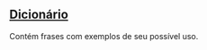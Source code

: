 ## [Dicionário](https://lojban.pw/en/texts/dictionary-with-examples/)

Contém frases com exemplos de seu possível uso.